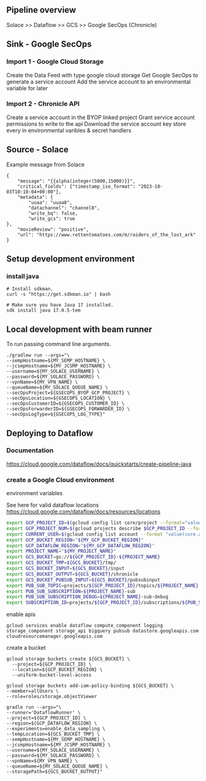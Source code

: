 ## Pipeline overview

Solace >> Dataflow >> GCS >> Google SecOps (Chronicle)

## Sink - Google SecOps

### Import 1 - Google Cloud Storage

Create the Data Feed with type google cloud storage
Get Google SecOps to generate a service account
Add the service account to an environmental variable for later

### Import 2 - Chronicle API

Create a service account in the BYOP linked project
Grant service account permissions to write to the api
Download the service account key
store every in environmental varibles & secret handlers

## Source - Solace

Example message from Solace

```shell
{
    "message": "{{alpha(integer(5000,15000)}}",
    "critical_fields": {"timestamp_iso_format": "2023-10-03T10:10:04+00:00"},
    "metadata": {
        "uuaa": "uuaa8",
        "datachannel": "channel8",
        "write_bq": false,
        "write_gcs": true
},
    "movieReview": "positive",
    "url": "https://www.rottentomatoes.com/m/raiders_of_the_lost_ark"
}
```

## Setup development environment

### install java

```shell
# Install sdkman.
curl -s "https://get.sdkman.io" | bash

# Make sure you have Java 17 installed.
sdk install java 17.0.5-tem
```

## Local development with beam runner

To run passing command line arguments.

```shell
./gradlew run --args="\
--sempHostname=${MY_SEMP_HOSTNAME} \
--jcsmpHostname=${MY_JCSMP_HOSTNAME} \
--username=${MY_SOLACE_USERNAME} \
--password=${MY_SOLACE_PASSWORD} \
--vpnName=${MY_VPN_NAME} \
--queueName=${MY_SOLACE_QUEUE_NAME} \
--secOpsProject=${GSECOPS_BYOP_GCP_PROJECT} \
--secOpsLocation=${GSECOPS_LOCATION} \
--secOpsCustomerID=${GSECOPS_CUSTOMER_ID} \
--secOpsForwarderID=${GSECOPS_FORWARDER_ID} \
--secOpsLogType=${GSECOPS_LOG_TYPE}"
```

## Deploying to Dataflow

### Documentation

https://cloud.google.com/dataflow/docs/quickstarts/create-pipeline-java

### create a Google Cloud environment

environment variables

See here for valid dataflow locations
https://cloud.google.com/dataflow/docs/resources/locations

```sh
export GCP_PROJECT_ID=$(gcloud config list core/project --format="value(core.project)")
export GCP_PROJECT_NUM=$(gcloud projects describe $GCP_PROJECT_ID --format="value(projectNumber)")
export CURRENT_USER=$(gcloud config list account --format "value(core.account)")
export GCP_BUCKET_REGION="${MY_GCP_BUCKET_REGION}"
export GCP_DATAFLOW_REGION="${MY_GCP_DATAFLOW_REGION}"
export PROJECT_NAME="${MY_PROJECT_NAME}"
export GCS_BUCKET=gs://${GCP_PROJECT_ID}-${PROJECT_NAME}
export GCS_BUCKET_TMP=${GCS_BUCKET}/tmp/
export GCS_BUCKET_INPUT=${GCS_BUCKET}/input
export GCS_BUCKET_OUTPUT=${GCS_BUCKET}/chronicle
export GCS_BUCKET_PUBSUB_INPUT=${GCS_BUCKET}/pubsubinput
export PUB_SUB_TOPIC=projects/${GCP_PROJECT_ID}/topics/${PROJECT_NAME}
export PUB_SUB_SUBSCRIPTION=${PROJECT_NAME}-sub
export PUB_SUB_SUBSCRIPTION_DEBUG=${PROJECT_NAME}-sub-debug
export SUBSCRIPTION_ID=projects/${GCP_PROJECT_ID}/subscriptions/${PUB_SUB_SUBSCRIPTION}
```

enable apis
```shell
gcloud services enable dataflow compute_component logging storage_component storage_api bigquery pubsub datastore.googleapis.com cloudresourcemanager.googleapis.com
```

create a bucket
```shell
gcloud storage buckets create ${GCS_BUCKET} \
  --project=${GCP_PROJECT_ID} \
  --location=${GCP_BUCKET_REGION} \
  --uniform-bucket-level-access

gcloud storage buckets add-iam-policy-binding ${GCS_BUCKET} \
--member=allUsers \
--role=roles/storage.objectViewer

```

```shell
gradle run --args="\
--runner='DataflowRunner' \
--project=${GCP_PROJECT_ID} \
--region=${GCP_DATAFLOW_REGION} \
--experiments=enable_data_sampling \
--tempLocation=${GCS_BUCKET_TMP} \
--sempHostname=${MY_SEMP_HOSTNAME} \
--jcsmpHostname=${MY_JCSMP_HOSTNAME} \
--username=${MY_SOLACE_USERNAME} \
--password=${MY_SOLACE_PASSWORD} \
--vpnName=${MY_VPN_NAME} \
--queueName=${MY_SOLACE_QUEUE_NAME} \
--storagePath=${GCS_BUCKET_OUTPUT}"
```

